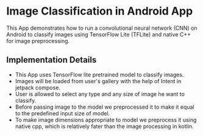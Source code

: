 # Image Classification in Android App

This App demonstrates how to run a convolutional neural network (CNN) on Android to classify images using TensorFlow Lite (TFLite) and native C++ for image preprocessing.


## Implementation Details
   - This App uses TensorFlow lite pretrained model to classify images.
   - Images will be loaded from user's gallery with the help of Intent in jetpack compose.
   - User is allowed to select any type and any size of image he want to classify.
   - Before passing image to the model we preprocessed it to make it equal to the predefined input size of model.
   - To make image dimensions appropriate to model we preprocess it using native cpp, which is relatively fater than the image processing in kotlin.
